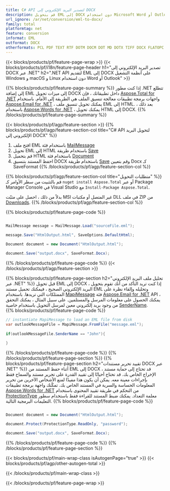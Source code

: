 ```yaml
---
title: C# API لتصدير البريد الإلكتروني إلى DOCX
description: قم بتحويل EML إلى DOCX دون استخدام Microsoft Word أو Outlook على .NET
url_ignore: /ar/net/conversion/eml-to-docx/
family: total
platformtag: net
feature: conversion
informat: EML
outformat: DOCX
otherformats: PCL PDF TEXT RTF DOTM DOCM DOT MD DOTX TIFF DOCX FLATOPC WORDML EMF XPS PS EPUB OTT GIF ODT PNG JPEG DOC SVG
---
```

{{< blocks/products/pf/feature-page-wrap >}}
{{< blocks/products/pf/i18n/feature-page-header h1="تصدير البريد الإلكتروني إلى DOCX عبر .NET" h2=".NET API لتقديم EML إلى DOCX على أنظمة التشغيل Windows و macOS و Linux دون استخدام Word أو Outlook" >}}

{{% blocks/products/pf/feature-page-summary %}}
إذا كنت مطور .NET تتطلع إلى إضافة EML إلى ميزات تحويل DOCX داخل تطبيقاتك ، فإن [Aspose.Total for .NET](https://products.aspose.com/total/net/) واجهات برمجة تطبيقات معالجة تنسيق الملف هي الطريقة إلى الأمام. باستخدام [Aspose.Email for .NET](https://products.aspose.com/email/net/) ، يمكنك تحويل تنسيق ملف EML إلى HTML. بعد ذلك ، باستخدام [Aspose.Words for .NET](https://products.aspose.com/words/net/) ، يمكنك تحويل HTML إلى DOCX.
{{% /blocks/products/pf/feature-page-summary  %}}

{{< blocks/products/pf/agp/feature-section >}}
{{% blocks/products/pf/agp/feature-section-col title="C# API لتحويل البريد الإلكتروني إلى DOCX" %}}
1. افتح ملف EML باستخدام فئة [MailMessage](https://reference.aspose.com/eml/net/aspose.eml/mailmessage)
2. تحويل EML إلى HTML باستخدام طريقة [Save](https://reference.aspose.com/email/net/aspose.email.mailmessage/save/methods/3)
3. قم بتحميل HTML باستخدام فئة [Document](https://reference.aspose.com/words/net/aspose.words/document)
4. احفظ المستند بتنسيق DOCX باستخدام طريقة [Save](https://reference.aspose.com/words/net/aspose.words.document/save/methods/4) وقم بتعيين Docx كـ SaveFormat
{{% /blocks/products/pf/agp/feature-section-col %}}

{{% blocks/products/pf/agp/feature-section-col title="متطلبات التحويل" %}}
قم بالتثبيت من سطر الأوامر كـ ``nuget install Aspose.Total`` أو عبر Package Manager Console في Visual Studio مع ``Install-Package Aspose.Total``.

بدلاً من ذلك ، احصل على مثبّت MSI غير المتصل أو مكتبات DLL في ملف ZIP من [Downloads](https://releases.aspose.com/total/net).
{{% /blocks/products/pf/agp/feature-section-col %}}

{{% blocks/products/pf/feature-page-code %}}

```cs

MailMessage message = MailMessage.Load("sourceFile.eml");
 
message.Save("HtmlOutput.html", SaveOptions.DefaultHtml);

Document document = new Document("HtmlOutput.html");

document.Save("output.docx", SaveFormat.Docx); 
```

{{% /blocks/products/pf/feature-page-code %}}
{{< /blocks/products/pf/agp/feature-section >}}

{{% blocks/products/pf/feature-page-section  h2="تحليل ملف البريد الإلكتروني عبر .NET" %}}
قبل تحويل EML إلى DOCX ، إذا كنت تريد التأكد من أنك تقوم بتحويل البريد الإلكتروني الصحيح ، فيمكنك تحميل مستند EML وتحليله وإلقاء نظرة على الممتلكات التي تريدها. باستخدام [MapiMessage](https://reference.aspose.com/email/net/aspose.email.mapi/mapimessage) فئة [Aspose.Email for .NET](https://products.aspose.com/email/net/) API ، يمكنك الحصول على معلومات المرسل والمستلمين. على سبيل المثال ، يمكنك التحقق من وجود بريد إلكتروني معين لمرسل التحويل باستخدام خاصية [SenderName](https://reference.aspose.com/email/net/aspose.email.mapi/mapimessage/properties/sendername).  
{{% blocks/products/pf/feature-page-code %}}

```cs
// instantiate MapiMessage to load an EML file from disk
var outlookMessageFile = MapiMessage.FromFile("message.eml");
 
if(outlookMessageFile.SenderName == "John"){
    
}
```

{{% /blocks/products/pf/feature-page-code  %}}
{{% /blocks/products/pf/feature-page-section %}}
{{% blocks/products/pf/feature-page-section  h2="تقييد تحرير مستندات DOCX عبر .NET" %}}
أثناء حفظ المستند من EML إلى DOCX ، قد تحتاج إلى حماية مستند الإخراج الخاص بك. قد تحتاج أحيانًا إلى تقييد القدرة على تحرير مستند والسماح فقط بإجراءات معينة معه. يمكن أن يكون هذا مفيدًا لمنع الأشخاص الآخرين من تحرير المعلومات الحساسة والسرية في المستند الخاص بك. تمكّنك واجهة برمجة تطبيقات [Aspose.Words for .NET](https://products.aspose.com/words/net/) من التحكم في طريقة تقييد المحتوى باستخدام [ProtectionType](https://reference.aspose.com/Words/net/aspose.words/protectiontype) معلمة التعداد. يمكنك ضبط المستند للقراءة فقط باستخدام سطور التعليمات البرمجية التالية. 
{{% blocks/products/pf/feature-page-code %}}

```cs

Document document = new Document("HtmlOutput.html");

document.Protect(ProtectionType.ReadOnly, "password");

document.Save("output.docx", SaveFormat.Docx);  
```

{{% /blocks/products/pf/feature-page-code  %}}
{{% /blocks/products/pf/feature-page-section %}}

{{< blocks/products/pf/main-wrap-class isAutogenPage="true" >}}
{{< blocks/products/pf/agp/other-autogen-total >}}


{{< /blocks/products/pf/main-wrap-class >}}

{{< /blocks/products/pf/feature-page-wrap >}}
